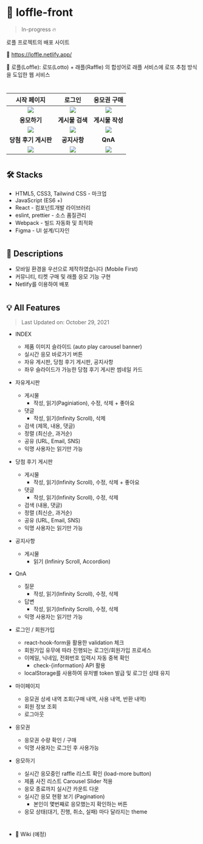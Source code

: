 # 🎱 loffle-front

> In-progress 🔥

로플 프로젝트의 배포 사이트

🔗 https://loffle.netlify.app/

📌 로플(Loffle): 로또(Lotto) + 래플(Raffle) 의 합성어로 래플 서비스에 로또 추첨 방식을 도입한 웹 서비스

#

|                                                   시작 페이지                                                   |                                                     로그인                                                      |                                                   응모권 구매                                                   |
| :-------------------------------------------------------------------------------------------------------------: | :-------------------------------------------------------------------------------------------------------------: | :-------------------------------------------------------------------------------------------------------------: |
| <img src=https://user-images.githubusercontent.com/24728385/139404425-e358076c-2d36-46fc-8e05-08a4756e1a20.gif> | <img src=https://user-images.githubusercontent.com/24728385/139404687-d36457bf-430e-4527-9e49-9dcec26edc5a.gif> | <img src=https://user-images.githubusercontent.com/24728385/139404770-9df88142-af70-4eda-a59a-2efba576d38a.gif> |
|                                                 <b>응모하기</b>                                                 |                                               <b>게시물 검색</b>                                                |                                               <b>게시물 작성</b>                                                |
| <img src=https://user-images.githubusercontent.com/24728385/139404863-693a0e29-b2b2-4e9e-919a-629513d06af3.gif> | <img src=https://user-images.githubusercontent.com/24728385/139404919-c7834cf1-bde4-47a8-ab99-75fbff04f2ae.gif> | <img src=https://user-images.githubusercontent.com/24728385/139404975-a6371e32-38b8-4e91-9999-05373894230b.gif> |
|                                             <b>당첨 후기 게시판</b>                                             |                                                 <b>공지사항</b>                                                 |                                                   <b>QnA</b>                                                    |
| <img src=https://user-images.githubusercontent.com/24728385/139405074-181ad906-1f1f-4232-b6cc-a715ad8051b7.gif> | <img src=https://user-images.githubusercontent.com/24728385/139405149-ce19773d-e06e-42b6-b8dd-40fb2c1af41a.gif> | <img src=https://user-images.githubusercontent.com/24728385/139405207-c4870e38-681c-406f-9207-4fd066e96c94.gif> |

#

## 🛠️ Stacks

- HTML5, CSS3, Tailwind CSS - 마크업
- JavaScript (ES6 +)
- React - 컴포넌트개발 라이브러리
- eslint, prettier - 소스 품질관리
- Webpack - 빌드 자동화 및 최적화
- Figma - UI 설계/디자인

#

## 💬 Descriptions

- 모바일 환경을 우선으로 제작하였습니다 (Mobile First)
- 커뮤니티, 티켓 구매 및 래플 응모 기능 구현
- Netlify를 이용하여 배포

#

## 💡 All Features

> Last Updated on: October 29, 2021

- INDEX

  - 제품 이미지 슬라이드 (auto play carousel banner)
  - 실시간 응모 바로가기 버튼
  - 자유 게시판, 당첨 후기 게시판, 공지사항
  - 좌우 슬라이드가 가능한 당첨 후기 게시판 썸네일 카드

- 자유게시판

  - 게시물
    - 작성, 읽기(Paginiation), 수정, 삭제 + 좋아요
  - 댓글
    - 작성, 읽기(Infinity Scroll), 삭제
  - 검색 (제목, 내용, 댓글)
  - 정렬 (최신순, 과거순)
  - 공유 (URL, Email, SNS)
  - 익명 사용자는 읽기만 가능

- 당첨 후기 게시판

  - 게시물
    - 작성, 읽기(Infinity Scroll), 수정, 삭제 + 좋아요
  - 댓글
    - 작성, 읽기(Infinity Scroll), 수정, 삭제
  - 검색 (내용, 댓글)
  - 정렬 (최신순, 과거순)
  - 공유 (URL, Email, SNS)
  - 익명 사용자는 읽기만 가능

- 공지사항
  - 게시물
    - 읽기 (Infiniry Scroll, Accordion)
- QnA
  - 질문
    - 작성, 읽기(Infinity Scroll), 수정, 삭제
  - 답변
    - 작성, 읽기(Infinity Scroll), 수정, 삭제
  - 익명 사용자는 읽기만 가능
- 로그인 / 회원가입
  - react-hook-form을 활용한 validation 체크
  - 회원가입 유무에 따라 진행되는 로그인/회원가입 프로세스
  - 이메일, 닉네임, 전화번호 입력시 자동 중복 확인
    - check-{information} API 활용
  - localStorage를 사용하여 유저별 token 발급 및 로그인 상태 유지
- 마이페이지
  - 응모권 상세 내역 조회(구매 내역, 사용 내역, 반환 내역)
  - 회원 정보 조회
  - 로그아웃
- 응모권
  - 응모권 수량 확인 / 구매
  - 익명 사용자는 로그인 후 사용가능
- 응모하기

  - 실시간 응모중인 raffle 리스트 확인 (load-more button)
  - 제품 사진 리스트 Carousel Slider 적용
  - 응모 종료까지 실시간 카운트 다운
  - 실시간 응모 현황 보기 (Pagination)
    - 본인이 몇번째로 응모했는지 확인하는 버튼
  - 응모 상태(대기, 진행, 취소, 실패) 마다 달라지는 theme

#

- 📓 Wiki (예정)
